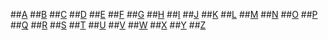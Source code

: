 ##[A](7k60b9ww_de-de_vs.80\7k60b9ww.md)
##[B](b85sw2k8_de-de_vs.80\b85sw2k8.md)
##[C](ea8964x0_de-de_vs.80\ea8964x0.md)
##[D](0skzec74_de-de_vs.80\0skzec74.md)
##[E](t64fd4ef_de-de_vs.80\t64fd4ef.md)
##[F](44kt76b4_de-de_vs.80\44kt76b4.md)
##[G](exx57whb_de-de_vs.80\exx57whb.md)
##[H](h223kcf0_de-de_vs.80\h223kcf0.md)
##[I](6k49dddk_de-de_vs.80\6k49dddk.md)
##[J](f9dds3k7_de-de_vs.80\f9dds3k7.md)
##[K](ms229690_de-de_vs.80\ms229690.md)
##[L](1kxda69d_de-de_vs.80\1kxda69d.md)
##[M](7a753yk6_de-de_vs.80\7a753yk6.md)
##[N](z7ds3w5t_de-de_vs.80\z7ds3w5t.md)
##[O](ms229695_de-de_vs.80\ms229695.md)
##[P](k908yeh7_de-de_vs.80\k908yeh7.md)
##[Q](ms229702_de-de_vs.80\ms229702.md)
##[R](2sw99y1z_de-de_vs.80\2sw99y1z.md)
##[S](c83eyewf_de-de_vs.80\c83eyewf.md)
##[T](38ek7zet_de-de_vs.80\38ek7zet.md)
##[U](ece0ts45_de-de_vs.80\ece0ts45.md)
##[V](tefc2tz1_de-de_vs.80\tefc2tz1.md)
##[W](hd402x97_de-de_vs.80\hd402x97.md)
##[X](49ck9awf_de-de_vs.80\49ck9awf.md)
##[Y](ms229692_de-de_vs.80\ms229692.md)
##[Z](ms229698_de-de_vs.80\ms229698.md)
